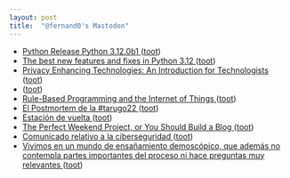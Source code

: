 ```yaml
---
layout: post
title:  "@fernand0's Mastodon"
---
```

*  [Python Release Python 3.12.0b1 ](https://www.python.org/downloads/release/python-3120b1) ([toot](https://mastodon.social/@fernand0/110582822035922325))
*  [The best new features and fixes in Python 3.12 ](https://www.infoworld.com/article/3697018/the-best-new-features-and-fixes-in-python-3-12.htm) ([toot](https://mastodon.social/@fernand0/110582712856290689))
*  [Privacy Enhancing Technologies: An Introduction for   Technologists  ](https://martinfowler.com/articles/intro-pet.html) ([toot](https://mastodon.social/@fernand0/110582434437201564))
*  [ ](https://mastodon.social/@sergo) ([toot](https://mastodon.social/@fernand0/110582274884207388))
*  [Rule-Based Programming and the Internet of Things ](https://www.windley.com/archives/2023/06/rule-based_programming_and_the_internet_of_things.shtm) ([toot](https://mastodon.social/@fernand0/110582131538756698))
*  [El Postmortem de la #tarugo22 ](https://www.bonillaware.com/postmortem-tarugo2) ([toot](https://mastodon.social/@fernand0/110581984389972279))
*  [Estación de vuelta ](https://www.flickr.com/photos/fernand0/52952669043) ([toot](https://mastodon.social/@fernand0/110581962392073609))
*  [The Perfect Weekend Project, or You Should Build a Blog ](https://atthis.link/blog/2023/04013.htm) ([toot](https://mastodon.social/@fernand0/110581813994821029))
*  [Comunicado relativo a la ciberseguridad ](https://www.hiberus.com/comunicado-cibersegurida) ([toot](https://mastodon.social/@fernand0/110581578035349491))
*  [Vivimos en un mundo de ensañamiento demoscópico, que además no contempla partes importantes del proceso ni hace preguntas muy relevantes ](https://mastodon.social/@fernand0/110581445770529261) ([toot](https://mastodon.social/@fernand0/110581445770529261))
